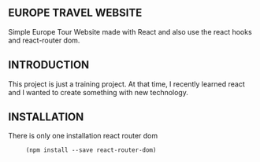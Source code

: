 EUROPE TRAVEL WEBSITE
---------------------
Simple Europe Tour Website made with React and also use the react hooks and react-router dom.



INTRODUCTION
-------------
This project is just a training project. At that time, I recently learned react and I wanted to create something with new technology.  



INSTALLATION
------------

There is only one installation react router dom 

         (npm install --save react-router-dom)

